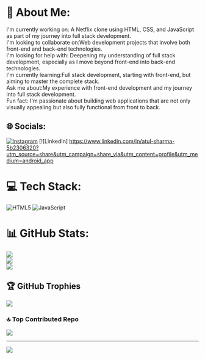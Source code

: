 # 💫 About Me:
I'm currently working on: A Netflix clone using HTML, CSS, and JavaScript as part of my journey into full stack development.<br> I'm looking to collaborate on:Web development projects that involve both front-end and back-end technologies.<br> I'm looking for help with: Deepening my understanding of full stack development, especially as I move beyond front-end into back-end technologies.<br> I'm currently learning:Full stack development, starting with front-end, but aiming to master the complete stack.<br> Ask me about:My experience with front-end development and my journey into full stack development.<br> Fun fact: I'm passionate about building web applications that are not only visually appealing but also fully functional from front to back.


## 🌐 Socials:
[![Instagram](https://img.shields.io/badge/Instagram-%23E4405F.svg?logo=Instagram&logoColor=white)](https://instagram.com/atul_sharma__04) [![LinkedIn]
https://www.linkedin.com/in/atul-sharma-5b2306320?utm_source=share&utm_campaign=share_via&utm_content=profile&utm_medium=android_app
# 💻 Tech Stack:
![HTML5](https://img.shields.io/badge/html5-%23E34F26.svg?style=for-the-badge&logo=html5&logoColor=white) ![JavaScript](https://img.shields.io/badge/javascript-%23323330.svg?style=for-the-badge&logo=javascript&logoColor=%23F7DF1E)
# 📊 GitHub Stats:
![](https://github-readme-stats.vercel.app/api?username=A1904S&theme=blue_navy&hide_border=false&include_all_commits=false&count_private=false)<br/>
![](https://github-readme-streak-stats.herokuapp.com/?user=A1904S&theme=blue_navy&hide_border=false)<br/>
![](https://github-readme-stats.vercel.app/api/top-langs/?username=A1904S&theme=blue_navy&hide_border=false&include_all_commits=false&count_private=false&layout=compact)

## 🏆 GitHub Trophies
![](https://github-profile-trophy.vercel.app/?username=A1904S&theme=radical&no-frame=false&no-bg=false&margin-w=4)

### 🔝 Top Contributed Repo
![](https://github-contributor-stats.vercel.app/api?username=A1904S&limit=5&theme=dark&combine_all_yearly_contributions=true)

---
[![](https://visitcount.itsvg.in/api?id=A1904S&icon=4&color=6)](https://visitcount.itsvg.in)

